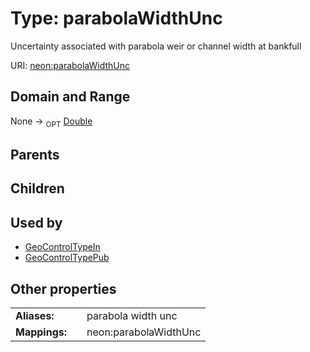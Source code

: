 
# Type: parabolaWidthUnc


Uncertainty associated with parabola weir or channel width at bankfull

URI: [neon:parabolaWidthUnc](https://data.neonscience.org/parabolaWidthUnc)


## Domain and Range

None ->  <sub>OPT</sub> [Double](types/Double.md)

## Parents


## Children


## Used by

 * [GeoControlTypeIn](GeoControlTypeIn.md)
 * [GeoControlTypePub](GeoControlTypePub.md)

## Other properties

|  |  |  |
| --- | --- | --- |
| **Aliases:** | | parabola width unc |
| **Mappings:** | | neon:parabolaWidthUnc |

